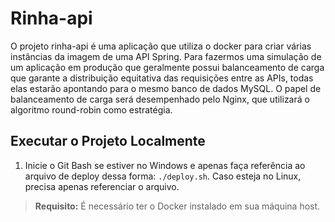# Rinha-api

O projeto rinha-api é uma aplicação que utiliza o docker para criar várias instâncias da imagem de uma API Spring. Para fazermos uma simulação de um aplicação em produção que geralmente possui balanceamento de carga que garante a distribuição equitativa das requisições entre as APIs, todas elas estarão apontando para o mesmo banco de dados MySQL. O papel de balanceamento de carga será desempenhado pelo Nginx, que utilizará o algoritmo round-robin como estratégia.

## Executar o Projeto Localmente 

1. Inicie o Git Bash se estiver no Windows e apenas faça referência ao arquivo de deploy dessa forma: `./deploy.sh`. Caso esteja no Linux, precisa apenas referenciar o arquivo.

> **Requisito:** É necessário ter o Docker instalado em sua máquina host.